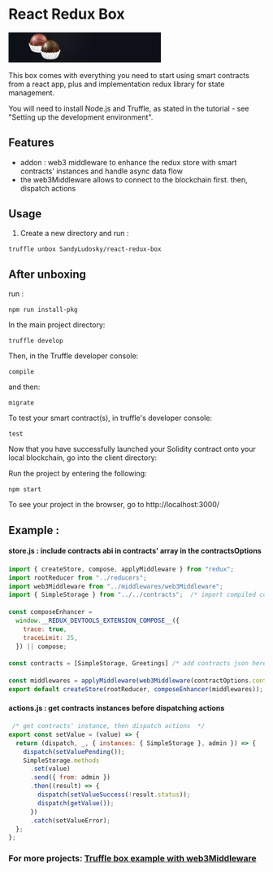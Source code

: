 # React Redux Box

<img src="./box-img-sm.png" alt="react-redux box image" title="react-redux_logo" width="300" />

This box comes with everything you need to start using smart contracts from a react app, plus and implementation  redux library for state management.

You will need to install Node.js and Truffle, as stated in the tutorial - see "Setting up the development environment".

## Features
- addon : web3 middleware to enhance the redux store with smart contracts' instances and handle async data flow
- the web3Middleware allows to connect to the blockchain first. then, dispatch actions

## Usage

1. Create a new directory and run :

```
truffle unbox SandyLudosky/react-redux-box
```

## After unboxing

run :

```
npm run install-pkg
```

In the main project directory:

```
truffle develop
```

Then, in the Truffle developer console:

```
compile
```

and then:

```
migrate
```

To test your smart contract(s), in truffle's developer console:

```
test
```

Now that you have successfully launched your Solidity contract onto your local blockchain, go into the client directory:

Run the project by entering the following:

```
npm start
```

To see your project in the browser, go to http://localhost:3000/

## Example :

#### store.js : include contracts abi in contracts' array in the contractsOptions
```jsx
import { createStore, compose, applyMiddleware } from "redux";
import rootReducer from "../reducers";
import web3Middleware from "../middlewares/web3Middleware";
import { SimpleStorage } from "../../contracts";  /* import compiled contracts' json here */

const composeEnhancer =
  window.__REDUX_DEVTOOLS_EXTENSION_COMPOSE__({
    trace: true,
    traceLimit: 25,
  }) || compose;

const contracts = [SimpleStorage, Greetings] /* add contracts json here in array */

const middlewares = applyMiddleware(web3Middleware(contractOptions.contracts)); /* pass array as param in the web3Middleware  */
export default createStore(rootReducer, composeEnhancer(middlewares));

```

#### actions.js : get contracts instances before dispatching actions
```jsx
 /* get contracts' instance, then dispatch actions  */
export const setValue = (value) => {
  return (dispatch, _, { instances: { SimpleStorage }, admin }) => {  
    dispatch(setValuePending());
    SimpleStorage.methods
      .set(value)
      .send({ from: admin })
      .then((result) => {
        dispatch(setValueSuccess(!result.status));
        dispatch(getValue());
      })
      .catch(setValueError);
  };
};

```

### For more projects: [Truffle box example with web3Middleware](https://github.com/SandyLudosky/Truffle-examples)


